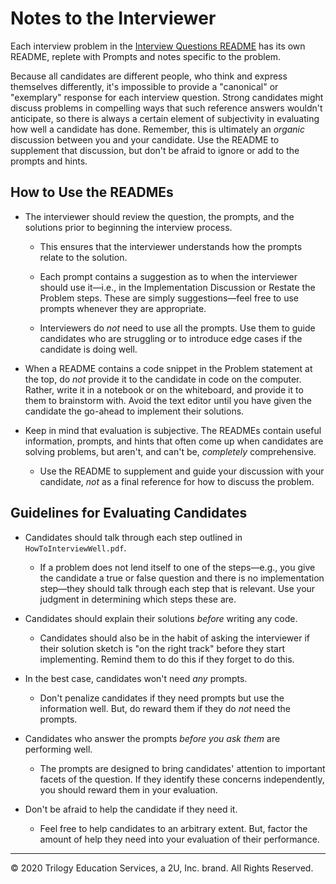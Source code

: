 # Notes to the Interviewer

Each interview problem in the [Interview Questions README](../README.md) has its own README, replete with Prompts and notes specific to the problem.

Because all candidates are different people, who think and express themselves differently, it's impossible to provide a "canonical" or "exemplary" response for each interview question. Strong candidates might discuss problems in compelling ways that such reference answers wouldn't anticipate, so there is always a certain element of subjectivity in evaluating how well a candidate has done. Remember, this is ultimately an _organic_ discussion between you and your candidate. Use the README to supplement that discussion, but don't be afraid to ignore or add to the prompts and hints.

## How to Use the READMEs

* The interviewer should review the question, the prompts, and the solutions prior to beginning the interview process.

  * This ensures that the interviewer understands how the prompts relate to the solution.

  * Each prompt contains a suggestion as to when the interviewer should use it—i.e., in the Implementation Discussion or Restate the Problem steps. These are simply suggestions—feel free to use prompts whenever they are appropriate.

  * Interviewers do _not_ need to use all the prompts. Use them to guide candidates who are struggling or to introduce edge cases if the candidate is doing well.

* When a README contains a code snippet in the Problem statement at the top, do _not_ provide it to the candidate in code on the computer. Rather, write it in a notebook or on the whiteboard, and provide it to them to brainstorm with. Avoid the text editor until you have given the candidate the go-ahead to implement their solutions.

* Keep in mind that evaluation is subjective. The READMEs contain useful information, prompts, and hints that often come up when candidates are solving problems, but aren't, and can't be, _completely_ comprehensive.

  * Use the README to supplement and guide your discussion with your candidate, _not_ as a final reference for how to discuss the problem.

## Guidelines for Evaluating Candidates

* Candidates should talk through each step outlined in `HowToInterviewWell.pdf`.

  * If a problem does not lend itself to one of the steps—e.g., you give the candidate a true or false question and there is no implementation step—they should talk through each step that is relevant. Use your judgment in determining which steps these are.

* Candidates should explain their solutions _before_ writing any code.

  * Candidates should also be in the habit of asking the interviewer if their solution sketch is "on the right track" before they start implementing. Remind them to do this if they forget to do this.

* In the best case, candidates won't need _any_ prompts.

  * Don't penalize candidates if they need prompts but use the information well. But, do reward them if they do _not_ need the prompts.

* Candidates who answer the prompts _before you ask them_ are performing well.

  * The prompts are designed to bring candidates' attention to important facets of the question. If they identify these concerns independently, you should reward them in your evaluation.

* Don't be afraid to help the candidate if they need it.

  * Feel free to help candidates to an arbitrary extent. But, factor the amount of help they need into your evaluation of their performance.

---

© 2020 Trilogy Education Services, a 2U, Inc. brand. All Rights Reserved.
